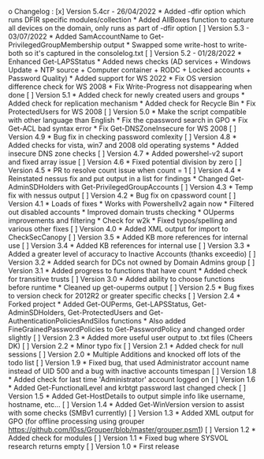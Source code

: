 o Changelog :
    [x] Version 5.4cr - 26/04/2022
        * Added -dfir option which runs DFIR specific modules/collection
        * Added AllBoxes function to capture all devices on the domain, only runs as part of -dfir option
    [ ] Version 5.3 - 03/07/2022
        * Added SamAccountName to Get-PrivilegedGroupMembership output
        * Swapped some write-host to write-both so it's captured in the consolelog.txt
    [ ] Version 5.2 - 01/28/2022
        * Enhanced Get-LAPSStatus
        * Added news checks (AD services + Windows Update + NTP source + Computer container + RODC + Locked accounts + Password Quality)
        * Added support for WS 2022
        * Fix OS version difference check for WS 2008
        * Fix Write-Progress not disappearing when done
    [ ] Version 5.1
        * Added check for newly created users and groups
        * Added check for replication mechanism
        * Added check for Recycle Bin
        * Fix ProtectedUsers for WS 2008
    [ ] Version 5.0
        * Make the script compatible with other language than English
        * Fix the cpassword search in GPO
        * Fix Get-ACL bad syntax error
        * Fix Get-DNSZoneInsecure for WS 2008
    [ ] Version 4.9
        * Bug fix in checking password comlexity
    [ ] Version 4.8
        * Added checks for vista, win7 and 2008 old operating systems
        * Added insecure DNS zone checks
    [ ] Version 4.7
        * Added powershel-v2 suport and fixed array issue
    [ ] Version 4.6
        * Fixed potential division by zero
    [ ] Version 4.5
        * PR to resolve count issue when count = 1
    [ ] Version 4.4
        * Reinstated nessus fix and put output in a list for findings
        * Changed Get-AdminSDHolders with Get-PrivilegedGroupAccounts
    [ ] Version 4.3
        * Temp fix with nessus output
    [ ] Version 4.2
        * Bug fix on cpassword count
    [ ] Version 4.1
        * Loads of fixes
        * Works with Powershellv2 again now
        * Filtered out disabled accounts
        * Improved domain trusts checking
        * OUperms improvements and filtering
        * Check for w2k
        * Fixed typos/spelling and various other fixes
    [ ] Version 4.0
        * Added XML output for import to CheckSecCanopy
    [ ] Version 3.5
        * Added KB more references for internal use
    [ ] Version 3.4
        * Added KB references for internal use
    [ ] Version 3.3
        * Added a greater level of accuracy to Inactive Accounts (thanks exceedio)
    [ ] Version 3.2
        * Added search for DCs not owned by Domain Admins group
    [ ] Version 3.1
        * Added progress to functions that have count
        * Added check for transitive trusts
    [ ] Version 3.0
        * Added ability to choose functions before runtime
        * Cleaned up get-ouperms output
    [ ] Version 2.5
        * Bug fixes to version check for 2012R2 or greater specific checks
    [ ] Version 2.4
        * Forked project
        * Added Get-OUPerms, Get-LAPSStatus, Get-AdminSDHolders, Get-ProtectedUsers and Get-AuthenticationPoliciesAndSilos functions
        * Also added FineGrainedPasswordPolicies to Get-PasswordPolicy and changed order slightly
    [ ] Version 2.3
        * Added more useful user output to .txt files (Cheers DK)
    [ ] Version 2.2
        * Minor typo fix
    [ ] Version 2.1
        * Added check for null sessions
    [ ] Version 2.0
        * Multiple Additions and knocked off lots of the todo list
    [ ] Version 1.9
        * Fixed bug, that used Administrator account name instead of UID 500 and a bug with inactive accounts timespan
    [ ] Version 1.8
        * Added check for last time 'Administrator' account logged on
    [ ] Version 1.6
        * Added Get-FunctionalLevel and krbtgt password last changed check
    [ ] Version 1.5
        * Added Get-HostDetails to output simple info like username, hostname, etc...
    [ ] Version 1.4
        * Added Get-WinVersion version to assist with some checks (SMBv1 currently)
    [ ] Version 1.3
        * Added XML output for GPO (for offline processing using grouper https://github.com/l0ss/Grouper/blob/master/grouper.psm1)
    [ ] Version 1.2
        * Added check for modules
    [ ] Version 1.1
        * Fixed bug where SYSVOL research returns empty
    [ ] Version 1.0
        * First release